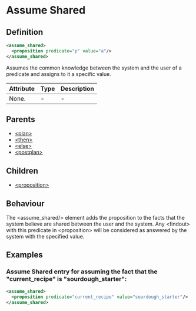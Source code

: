 # Assume Shared
## Definition
```xml
<assume_shared>
  <proposition predicate="p" value="a"/>
</assume_shared>
```

Assumes the common knowledge between the system and the user of a predicate and assigns to it a specific value.

Attribute | Type | Description |
--- | --- | --- |
None. | - | -|

## Parents

- [<plan\>](/dialog-domain-description-definition/domain/children/plan)
- [<then\>](/dialog-domain-description-definition/domain/children/if)
- [<else\>](/dialog-domain-description-definition/domain/children/if)
- [<postplan\>](/dialog-domain-description-definition/domain/children/postplan)


## Children

- [<proposition\>](/dialog-domain-description-definition/domain/children/proposition)


## Behaviour
The <assume_shared/\> element adds the proposition to the facts that the system believe are shared between the user and the system. Any <findout\> with this predicate in <proposition\> will be considered as answered by the system with the specified value.


## Examples
### Assume Shared entry for assuming the fact that the "current_recipe" is "sourdough_starter":

```xml
<assume_shared>
  <proposition predicate="current_recipe" value="sourdough_starter"/>
</assume_shared>
```
